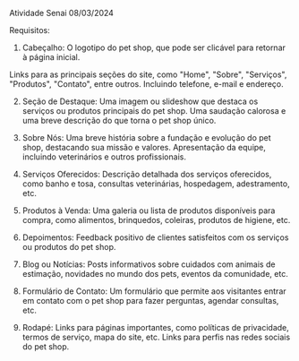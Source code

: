 Atividade Senai 08/03/2024

Requisitos:

1. Cabeçalho:
O logotipo do pet shop, que pode ser clicável para retornar à página inicial.

Links para as principais seções do site, como "Home", "Sobre", "Serviços", "Produtos", "Contato", entre outros.
Incluindo telefone, e-mail e endereço.

2. Seção de Destaque:
Uma imagem ou slideshow que destaca os serviços ou produtos principais do pet shop.
Uma saudação calorosa e uma breve descrição do que torna o pet shop único.

3. Sobre Nós:
Uma breve história sobre a fundação e evolução do pet shop, destacando sua missão e valores.
Apresentação da equipe, incluindo veterinários e outros profissionais.

4. Serviços Oferecidos:
Descrição detalhada dos serviços oferecidos, como banho e tosa, consultas veterinárias, hospedagem, adestramento, etc.

5. Produtos à Venda:
Uma galeria ou lista de produtos disponíveis para compra, como alimentos, brinquedos, coleiras, produtos de higiene, etc.

6. Depoimentos:
Feedback positivo de clientes satisfeitos com os serviços ou produtos do pet shop.

7. Blog ou Notícias:
Posts informativos sobre cuidados com animais de estimação, novidades no mundo dos pets, eventos da comunidade, etc.

8. Formulário de Contato:
Um formulário que permite aos visitantes entrar em contato com o pet shop para fazer perguntas, agendar consultas, etc.

9. Rodapé:
Links para páginas importantes, como políticas de privacidade, termos de serviço, mapa do site, etc.
Links para perfis nas redes sociais do pet shop.